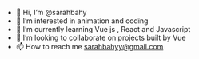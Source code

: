 - 👋 Hi, I’m @sarahbahy
- 👀 I’m interested in animation and coding
- 🌱 I’m currently learning Vue js , React and Javascript
- 💞️ I’m looking to collaborate on projects built by Vue
- 📫 How to reach me sarahbahyy@gmail.com


